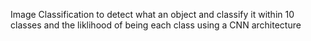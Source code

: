 Image Classification to detect what an object and classify it within 10 classes and the liklihood of being each class using a CNN architecture
